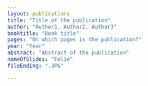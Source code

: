 ```yaml
---
layout: publications
title: "Title of the publication"
author: "Author1, Author2, Author3"
booktitle: "Book title"
pages: "On which pages is the publication?"
year: "Year"
abstract: "Abstract of the publication"
nameOfSlides: "Folie"
fileEnding: ".JPG"

---
```


